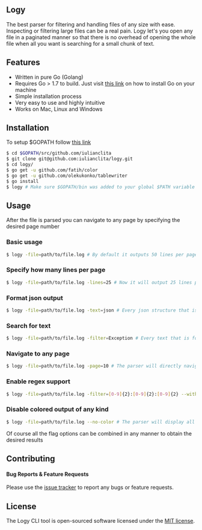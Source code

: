 ## Logy

The best parser for filtering and handling files of any size with ease. Inspecting or filtering large files can be a real pain. Logy let's you open any file in a paginated manner so that there is no overhead of opening the whole file when all you want is searching for a small chunk of text.

## Features

- Written in pure Go (Golang)
- Requires Go > 1.7 to build. Just visit [this link](https://golang.org/doc/install) on how to install Go on your machine
- Simple installation process
- Very easy to use and highly intuitive
- Works on Mac, Linux and Windows

## Installation

To setup $GOPATH follow [this link](https://golang.org/doc/code.html#Overview)

```bash
$ cd $GOPATH/src/github.com/iulianclita
$ git clone git@github.com:iulianclita/logy.git
$ cd logy/
$ go get -u github.com/fatih/color
$ go get -u github.com/olekukonko/tablewriter
$ go install
$ logy # Make sure $GOPATH/bin was added to your global $PATH variable
```

## Usage

After the file is parsed you can navigate to any page by specifying the desired page number

### Basic usage
```bash
$ logy -file=path/to/file.log # By default it outputs 50 lines per page
```

### Specify how many lines per page
```bash
$ logy -file=path/to/file.log -lines=25 # Now it will output 25 lines per page
```

### Format json output
```bash
$ logy -file=path/to/file.log -text=json # Every json structure that is found will be nicely formatted 
```

### Search for text
```bash
$ logy -file=path/to/file.log -filter=Exception # Every text that is found will be nicely colored to be easily observed 
``` 

### Navigate to any page
```bash
$ logy -file=path/to/file.log -page=10 # The parser will directly navigate to the specified page number 
```

### Enable regex support
```bash
$ logy -file=path/to/file.log -filter=[0-9]{2}:[0-9]{2}:[0-9]{2} --with-regex # The parser will search for any text that matches whatever was specified in the filter option flag
```  

### Disable colored output of any kind
```bash
$ logy -file=path/to/file.log --no-color # The parser will display all text with the same color (black/white). Probably you will never want this behavior but it's here just in case :)
``` 

Of course all the flag options can be combined in any manner to obtain the desired results

## Contributing

#### Bug Reports & Feature Requests

Please use the [issue tracker](https://github.com/iulianclita/logy/issues) to report any bugs or feature requests.

## License

The Logy CLI tool is open-sourced software licensed under the [MIT license](http://opensource.org/licenses/MIT).
